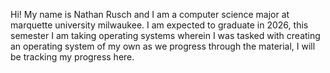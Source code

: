 Hi! My name is Nathan Rusch and I am a computer science major at marquette university milwaukee. I am expected to graduate in 2026, this semester I am taking operating systems wherein I was tasked with creating an operating system of my own as we progress through the material, I will be tracking my progress here. 
